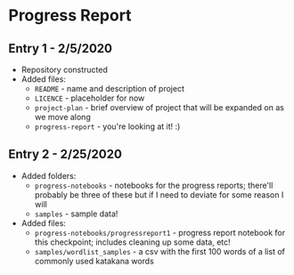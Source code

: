 # Progress Report
## Entry 1 - 2/5/2020
- Repository constructed
- Added files:
	- `README` - name and description of project
	- `LICENCE` - placeholder for now
	- `project-plan` - brief overview of project that will be expanded on as we move along
	- `progress-report` - you're looking at it! :)

## Entry 2 - 2/25/2020
- Added folders:
	- `progress-notebooks` - notebooks for the progress reports; there'll probably be three of these but if I need to deviate for some reason I will
	- `samples` - sample data!
- Added files:
	- `progress-notebooks/progressreport1` - progress report notebook for this checkpoint; includes cleaning up some data, etc!
	- `samples/wordlist_samples` - a csv with the first 100 words of a list of commonly used katakana words